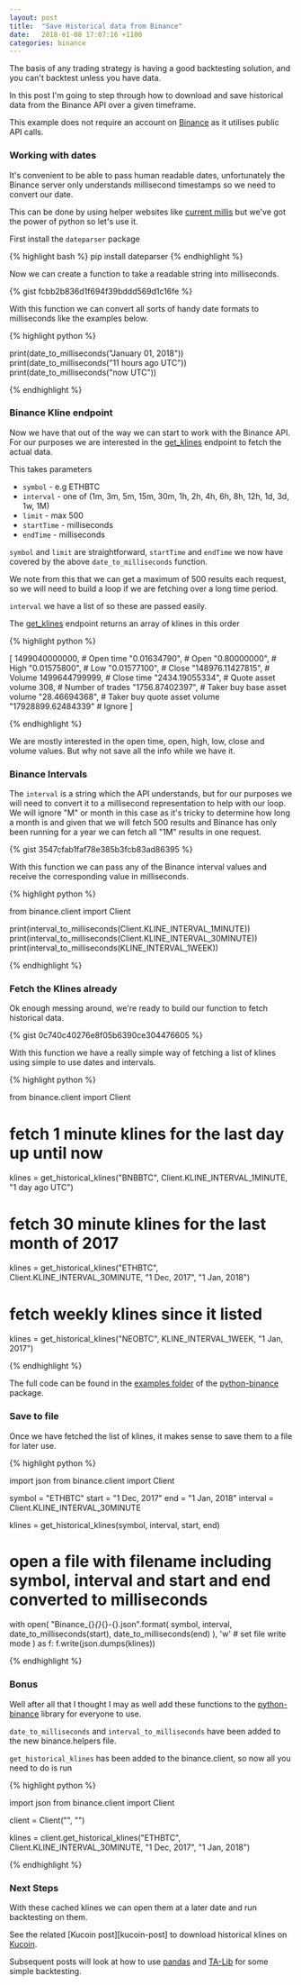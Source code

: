 ```yaml
---
layout: post
title:  "Save Historical data from Binance"
date:   2018-01-08 17:07:16 +1100
categories: binance
---
```

The basis of any trading strategy is having a good backtesting solution, and you can't backtest unless you have data.

In this post I'm going to step through how to download and save historical data from the Binance API over a given timeframe.

This example does not require an account on [Binance][binance] as it utilises public API calls.

### Working with dates

It's convenient to be able to pass human readable dates, unfortunately the Binance server only understands millisecond timestamps 
so we need to convert our date.

This can be done by using helper websites like [current millis][current-millis] but we've got the power of python so let's use it.

First install the `dateparser` package

{% highlight bash %}
pip install dateparser
{% endhighlight %}

Now we can create a function to take a readable string into milliseconds. 

{% gist fcbb2b836d1f694f39bddd569d1c16fe %}

With this function we can convert all sorts of handy date formats to milliseconds like the examples below.

{% highlight python %}

print(date_to_milliseconds("January 01, 2018"))
print(date_to_milliseconds("11 hours ago UTC"))
print(date_to_milliseconds("now UTC"))

{% endhighlight %}

### Binance Kline endpoint

Now we have that out of the way we can start to work with the Binance API. 
For our purposes we are interested in the [get_klines][get_klines] endpoint to fetch the actual data.

This takes parameters

- `symbol` - e.g ETHBTC
- `interval` - one of (1m, 3m, 5m, 15m, 30m, 1h, 2h, 4h, 6h, 8h, 12h, 1d, 3d, 1w, 1M)
- `limit` - max 500
- `startTime` - milliseconds
- `endTime` - milliseconds

`symbol` and `limit` are straightforward, `startTime` and `endTime` we now have covered by the above `date_to_milliseconds` function.

We note from this that we can get a maximum of 500 results each request, so we will need to build a loop if we are fetching over a long time period.

`interval` we have a list of so these are passed easily.

The [get_klines][get_klines] endpoint returns an array of klines in this order

{% highlight python %}

  [
    1499040000000,      # Open time
    "0.01634790",       # Open
    "0.80000000",       # High
    "0.01575800",       # Low
    "0.01577100",       # Close
    "148976.11427815",  # Volume
    1499644799999,      # Close time
    "2434.19055334",    # Quote asset volume
    308,                # Number of trades
    "1756.87402397",    # Taker buy base asset volume
    "28.46694368",      # Taker buy quote asset volume
    "17928899.62484339" # Ignore
  ]
  
{% endhighlight %}

We are mostly interested in the open time, open, high, low, close and volume values. But why not save all the info while we have it.

### Binance Intervals

The `interval` is a string which the API understands, but for our purposes we will need to convert it to a millisecond representation to help with our loop.
We will ignore "M" or month in this case as it's tricky to determine how long a month is and given that we will fetch 500 results and Binance has only  been running for a year we 
can fetch all "1M" results in one request.

{% gist 3547cfab1faf78e385b3fcb83ad86395 %}

With this function we can pass any of the Binance interval values and receive the corresponding value in milliseconds.

{% highlight python %}

from binance.client import Client

print(interval_to_milliseconds(Client.KLINE_INTERVAL_1MINUTE))
print(interval_to_milliseconds(Client.KLINE_INTERVAL_30MINUTE))
print(interval_to_milliseconds(KLINE_INTERVAL_1WEEK))

{% endhighlight %}

### Fetch the Klines already

Ok enough messing around, we're ready to build our function to fetch historical data.

{% gist 0c740c40276e8f05b6390ce304476605 %}

With this function we have a really simple way of fetching a list of klines using simple to use dates and intervals.

{% highlight python %}

from binance.client import Client

# fetch 1 minute klines for the last day up until now
klines = get_historical_klines("BNBBTC", Client.KLINE_INTERVAL_1MINUTE, "1 day ago UTC")

# fetch 30 minute klines for the last month of 2017
klines = get_historical_klines("ETHBTC", Client.KLINE_INTERVAL_30MINUTE, "1 Dec, 2017", "1 Jan, 2018")

# fetch weekly klines since it listed
klines = get_historical_klines("NEOBTC", KLINE_INTERVAL_1WEEK, "1 Jan, 2017")

{% endhighlight %}

The full code can be found in the [examples folder][binance-examples] of the [python-binance][python-binance] package. 

### Save to file

Once we have fetched the list of klines, it makes sense to save them to a file for later use.

{% highlight python %}

import json
from binance.client import Client

symbol = "ETHBTC"
start = "1 Dec, 2017"
end = "1 Jan, 2018"
interval = Client.KLINE_INTERVAL_30MINUTE

klines = get_historical_klines(symbol, interval, start, end)

# open a file with filename including symbol, interval and start and end converted to milliseconds
with open(
    "Binance_{}_{}_{}-{}.json".format(
        symbol, 
        interval, 
        date_to_milliseconds(start),
        date_to_milliseconds(end)
    ),
    'w' # set file write mode
) as f:
    f.write(json.dumps(klines))
            
{% endhighlight %}

### Bonus

Well after all that I thought I may as well add these functions to the [python-binance][python-binance] library for everyone to use.

`date_to_milliseconds` and `interval_to_milliseconds` have been added to the new binance.helpers file.

`get_historical_klines` has been added to the binance.client, so now all you need to do is run


{% highlight python %}

import json
from binance.client import Client

client = Client("", "")

klines = client.get_historical_klines("ETHBTC", Client.KLINE_INTERVAL_30MINUTE, "1 Dec, 2017", "1 Jan, 2018")
            
{% endhighlight %}

### Next Steps

With these cached klines we can open them at a later date and run backtesting on them.

See the related [Kucoin post][kucoin-post] to download historical klines on [Kucoin][kucoin].


Subsequent posts will look at how to use [pandas][pandas] and [TA-Lib][ta-lib] for some simple backtesting.

[current-millis]: https://currentmillis.com/
[binance]: https://www.binance.com/en/register?ref=KNNBYWG8
[kucoin]: https://www.kucoin.com/#/?r=E42cWB
[get_klines]: https://python-binance.readthedocs.io/en/latest/binance.html#binance.client.Client.get_klines
[binance-examples]: https://github.com/sammchardy/python-binance/tree/master/examples
[python-binance]: https://github.com/sammchardy/python-binance
[pandas]: https://pandas.pydata.org/
[ta-lib]: https://github.com/mrjbq7/ta-lib